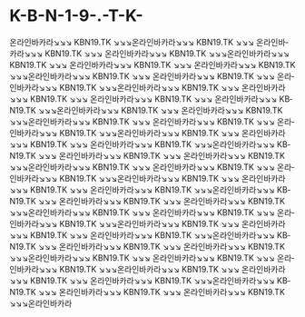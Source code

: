 K-B-N-1-9-.-T-K-
================

 온­라­인­바­카­라↘↘↘   K­B­N­1­9­.­T­K   ↘↘↘온­라­인­바­카­라↘↘↘   K­B­N­1­9­.­T­K   ↘↘↘    온­라­인­바­카­라↘↘↘   K­B­N­1­9­.­T­K   ↘↘↘   온­라­인­바­카­라↘↘↘   K­B­N­1­9­.­T­K   ↘↘↘온­라­인­바­카­라↘↘↘   K­B­N­1­9­.­T­K   ↘↘↘    온­라­인­바­카­라↘↘↘   K­B­N­1­9­.­T­K   ↘↘↘   온­라­인­바­카­라↘↘↘   K­B­N­1­9­.­T­K   ↘↘↘온­라­인­바­카­라↘↘↘   K­B­N­1­9­.­T­K   ↘↘↘    온­라­인­바­카­라↘↘↘   K­B­N­1­9­.­T­K   ↘↘↘   온­라­인­바­카­라↘↘↘   K­B­N­1­9­.­T­K   ↘↘↘온­라­인­바­카­라↘↘↘   K­B­N­1­9­.­T­K   ↘↘↘    온­라­인­바­카­라↘↘↘   K­B­N­1­9­.­T­K   ↘↘↘   온­라­인­바­카­라↘↘↘   K­B­N­1­9­.­T­K   ↘↘↘  온­라­인­바­카­라↘↘↘   K­B­N­1­9­.­T­K   ↘↘↘온­라­인­바­카­라↘↘↘   K­B­N­1­9­.­T­K   ↘↘↘    온­라­인­바­카­라↘↘↘   K­B­N­1­9­.­T­K   ↘↘↘온­라­인­바­카­라↘↘↘   K­B­N­1­9­.­T­K   ↘↘↘    온­라­인­바­카­라↘↘↘   K­B­N­1­9­.­T­K   ↘↘↘  온­라­인­바­카­라↘↘↘   K­B­N­1­9­.­T­K   ↘↘↘온­라­인­바­카­라↘↘↘   K­B­N­1­9­.­T­K   ↘↘↘    온­라­인­바­카­라↘↘↘   K­B­N­1­9­.­T­K   ↘↘↘   온­라­인­바­카­라↘↘↘   K­B­N­1­9­.­T­K   ↘↘↘온­라­인­바­카­라↘↘↘   K­B­N­1­9­.­T­K   ↘↘↘    온­라­인­바­카­라↘↘↘   K­B­N­1­9­.­T­K   ↘↘↘   온­라­인­바­카­라↘↘↘   K­B­N­1­9­.­T­K   ↘↘↘온­라­인­바­카­라↘↘↘   K­B­N­1­9­.­T­K   ↘↘↘    온­라­인­바­카­라↘↘↘   K­B­N­1­9­.­T­K   ↘↘↘   온­라­인­바­카­라↘↘↘   K­B­N­1­9­.­T­K   ↘↘↘온­라­인­바­카­라↘↘↘   K­B­N­1­9­.­T­K   ↘↘↘    온­라­인­바­카­라↘↘↘   K­B­N­1­9­.­T­K   ↘↘↘   온­라­인­바­카­라↘↘↘   K­B­N­1­9­.­T­K   ↘↘↘온­라­인­바­카­라↘↘↘   K­B­N­1­9­.­T­K   ↘↘↘    온­라­인­바­카­라↘↘↘   K­B­N­1­9­.­T­K   ↘↘↘   온­라­인­바­카­라↘↘↘   K­B­N­1­9­.­T­K   ↘↘↘온­라­인­바­카­라↘↘↘   K­B­N­1­9­.­T­K   ↘↘↘    온­라­인­바­카­라↘↘↘   K­B­N­1­9­.­T­K   ↘↘↘   온­라­인­바­카­라↘↘↘   K­B­N­1­9­.­T­K   ↘↘↘온­라­인­바­카­라↘↘↘   K­B­N­1­9­.­T­K   ↘↘↘    온­라­인­바­카­라↘↘↘   K­B­N­1­9­.­T­K   ↘↘↘   온­라­인­바­카­라↘↘↘   K­B­N­1­9­.­T­K   ↘↘↘온­라­인­바­카­라↘↘↘   K­B­N­1­9­.­T­K   ↘↘↘    온­라­인­바­카­라↘↘↘   K­B­N­1­9­.­T­K   ↘↘↘   온­라­인­바­카­라↘↘↘   K­B­N­1­9­.­T­K   ↘↘↘온­라­인­바­카­라↘↘↘   K­B­N­1­9­.­T­K   ↘↘↘    온­라­인­바­카­라↘↘↘   K­B­N­1­9­.­T­K   ↘↘↘   온­라­인­바­카­라↘↘↘   K­B­N­1­9­.­T­K   ↘↘↘온­라­인­바­카­라↘↘↘   K­B­N­1­9­.­T­K   ↘↘↘    온­라­인­바­카­라↘↘↘   K­B­N­1­9­.­T­K   ↘↘↘   온­라­인­바­카­라↘↘↘   K­B­N­1­9­.­T­K   ↘↘↘온­라­인­바­카­라↘↘↘   K­B­N­1­9­.­T­K   ↘↘↘    온­라­인­바­카­라↘↘↘   K­B­N­1­9­.­T­K   ↘↘↘   온­라­인­바­카­라↘↘↘   K­B­N­1­9­.­T­K   ↘↘↘온­라­인­바­카­라
